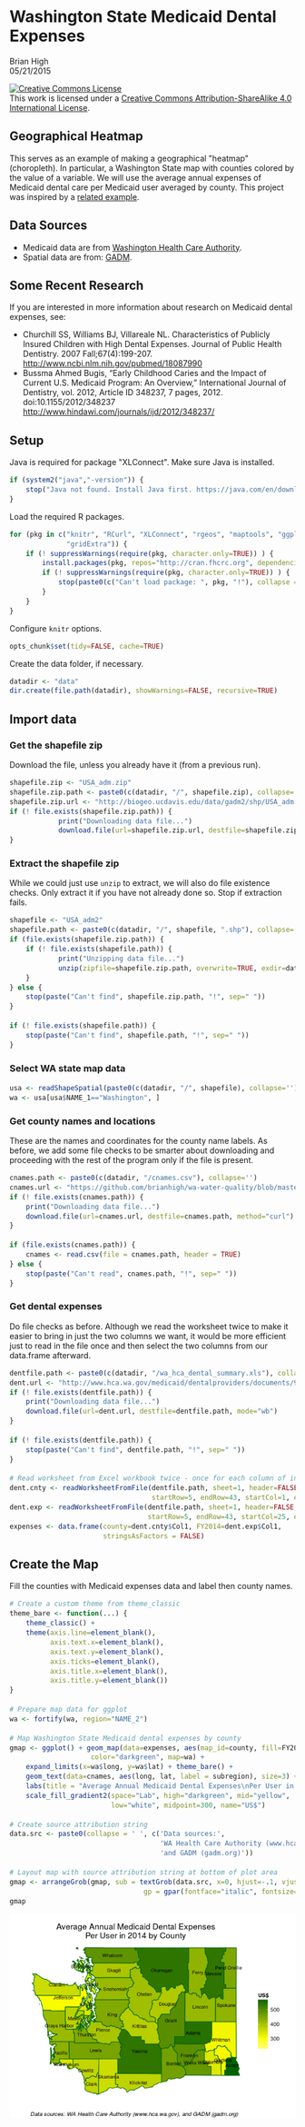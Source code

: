 # Washington State Medicaid Dental Expenses
Brian High  
05/21/2015  

<a rel="license" href="http://creativecommons.org/licenses/by-sa/4.0/"><img alt="Creative Commons License" style="border-width:0" src="https://i.creativecommons.org/l/by-sa/4.0/88x31.png" /></a><br />This work is licensed under a <a rel="license" href="http://creativecommons.org/licenses/by-sa/4.0/">Creative Commons Attribution-ShareAlike 4.0 International License</a>.

## Geographical Heatmap

This serves as an example of making a geographical "heatmap" (choropleth). In 
particular, a Washington State map with counties colored by the value of a 
variable. We will use the average annual expenses of Medicaid dental care per 
Medicaid user averaged by county. This project was inspired by a 
[related example](https://blogs.baylor.edu/alex_beaujean/2013/06/28/creating-a-map-in-r/).

## Data Sources

- Medicaid data are from [Washington Health Care Authority](http://www.hca.wa.gov/medicaid/dentalproviders/Pages/dental_data.aspx).
- Spatial data are from: [GADM](http://gadm.org/).

## Some Recent Research

If you are interested in more information about research on Medicaid dental 
expenses, see:

- Churchill SS, Williams BJ, Villareale NL. Characteristics of Publicly 
  Insured Children with High Dental Expenses. Journal of Public Health Dentistry. 
  2007 Fall;67(4):199-207. http://www.ncbi.nlm.nih.gov/pubmed/18087990
- Bussma Ahmed Bugis, “Early Childhood Caries and the Impact of Current U.S. 
  Medicaid Program: An Overview,” International Journal of Dentistry, vol. 2012, 
  Article ID 348237, 7 pages, 2012. doi:10.1155/2012/348237
  http://www.hindawi.com/journals/ijd/2012/348237/

## Setup

Java is required for package "XLConnect". Make sure Java is installed.


```r
if (system2("java","-version")) {
    stop("Java not found. Install Java first. https://java.com/en/download/")
}
```

Load the required R packages.


```r
for (pkg in c("knitr", "RCurl", "XLConnect", "rgeos", "maptools", "ggplot2", "scales", 
              "gridExtra")) {
    if (! suppressWarnings(require(pkg, character.only=TRUE)) ) {
        install.packages(pkg, repos="http://cran.fhcrc.org", dependencies=TRUE)
        if (! suppressWarnings(require(pkg, character.only=TRUE)) ) {
            stop(paste0(c("Can't load package: ", pkg, "!"), collapse = ""))
        }
    }
}
```

Configure `knitr` options.


```r
opts_chunk$set(tidy=FALSE, cache=TRUE)
```

Create the data folder, if necessary.


```r
datadir <- "data"
dir.create(file.path(datadir), showWarnings=FALSE, recursive=TRUE)
```

## Import data

### Get the shapefile zip

Download the file, unless you already have it (from a previous run).


```r
shapefile.zip <- "USA_adm.zip"
shapefile.zip.path <- paste0(c(datadir, "/", shapefile.zip), collapse='')
shapefile.zip.url <- "http://biogeo.ucdavis.edu/data/gadm2/shp/USA_adm.zip"
if (! file.exists(shapefile.zip.path)) {
            print("Downloading data file...")
            download.file(url=shapefile.zip.url, destfile=shapefile.zip.path, mode="wb")
}
```

### Extract the shapefile zip

While we could just use `unzip` to extract, we will also do file existence 
checks. Only extract it if you have not already done so. Stop if extraction 
fails.


```r
shapefile <- "USA_adm2"
shapefile.path <- paste0(c(datadir, "/", shapefile, ".shp"), collapse='')
if (file.exists(shapefile.zip.path)) {
    if (! file.exists(shapefile.path)) {
            print("Unzipping data file...")
            unzip(zipfile=shapefile.zip.path, overwrite=TRUE, exdir=datadir)
    }
} else {
    stop(paste("Can't find", shapefile.zip.path, "!", sep=" "))
}

if (! file.exists(shapefile.path)) {
    stop(paste("Can't find", shapefile.path, "!", sep=" "))
}
```

### Select WA state map data


```r
usa <- readShapeSpatial(paste0(c(datadir, "/", shapefile), collapse=''))
wa <- usa[usa$NAME_1=="Washington", ]
```

### Get county names and locations

These are the names and coordinates for the county name labels. As before, we
add some file checks to be smarter about downloading and proceeding with the 
rest of the program only if the file is present.


```r
cnames.path <- paste0(c(datadir, "/cnames.csv"), collapse='')
cnames.url <- "https://github.com/brianhigh/wa-water-quality/blob/master/data/cnames.csv"
if (! file.exists(cnames.path)) {
    print("Downloading data file...")
    download.file(url=cnames.url, destfile=cnames.path, method="curl")
}
    
if (file.exists(cnames.path)) {
    cnames <- read.csv(file = cnames.path, header = TRUE)
} else {
    stop(paste("Can't read", cnames.path, "!", sep=" "))
}
```

### Get dental expenses

Do file checks as before. Although we read the worksheet twice to make it easier to
bring in just the two columns we want, it would be more efficient just to read in
the file once and then select the two columns from our data.frame afterward.


```r
dentfile.path <- paste0(c(datadir, "/wa_hca_dental_summary.xls"), collapse='')
dent.url <- "http://www.hca.wa.gov/medicaid/dentalproviders/documents/999cntysumall.XLS"
if (! file.exists(dentfile.path)) {
    print("Downloading data file...")
    download.file(url=dent.url, destfile=dentfile.path, mode="wb")
}

if (! file.exists(dentfile.path)) {
    stop(paste("Can't find", dentfile.path, "!", sep=" "))
}

# Read worksheet from Excel workbook twice - once for each column of interest
dent.cnty <- readWorksheetFromFile(dentfile.path, sheet=1, header=FALSE,
                                   startRow=5, endRow=43, startCol=1, endCol=1)
dent.exp <- readWorksheetFromFile(dentfile.path, sheet=1, header=FALSE,
                                  startRow=5, endRow=43, startCol=25, endCol=25)
expenses <- data.frame(county=dent.cnty$Col1, FY2014=dent.exp$Col1, 
                       stringsAsFactors = FALSE)
```

## Create the Map

Fill the counties with Medicaid expenses data and label then county names.


```r
# Create a custom theme from theme_classic
theme_bare <- function(...) {
    theme_classic() + 
    theme(axis.line=element_blank(),
          axis.text.x=element_blank(),
          axis.text.y=element_blank(),
          axis.ticks=element_blank(),
          axis.title.x=element_blank(),
          axis.title.y=element_blank())
}

# Prepare map data for ggplot
wa <- fortify(wa, region="NAME_2")

# Map Washington State Medicaid dental expenses by county
gmap <- ggplot() + geom_map(data=expenses, aes(map_id=county, fill=FY2014),
                    color="darkgreen", map=wa) + 
    expand_limits(x=wa$long, y=wa$lat) + theme_bare() +
    geom_text(data=cnames, aes(long, lat, label = subregion), size=3) +  
    labs(title = "Average Annual Medicaid Dental Expenses\nPer User in 2014 by County") +
    scale_fill_gradient2(space="Lab", high="darkgreen", mid="yellow", 
                         low="white", midpoint=300, name="US$")

# Create source attribution string
data.src <- paste0(collapse = ' ', c('Data sources:', 
                                     'WA Health Care Authority (www.hca.wa.gov),', 
                                     'and GADM (gadm.org)'))

# Layout map with source attribution string at bottom of plot area
gmap <- arrangeGrob(gmap, sub = textGrob(data.src, x=0, hjust=-.1, vjust=0.1,
                                 gp = gpar(fontface="italic", fontsize=10)))
gmap
```

![Washington State Map of 2014 Per-User Medicaid Dental Expenses by County](wa_medicaid_dental_expenses_by_county_heatmap_files/figure-html/unnamed-chunk-9-1.png) 
